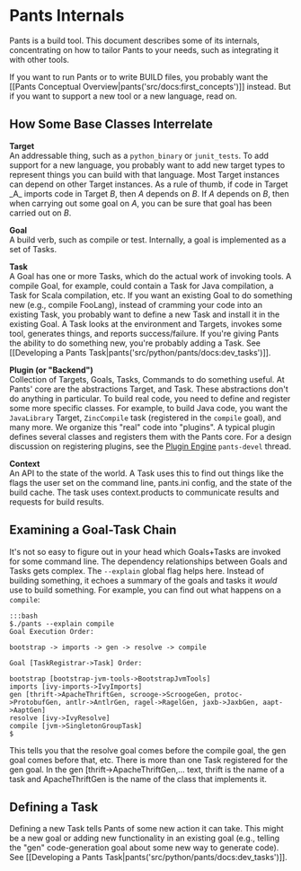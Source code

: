 Pants Internals
===============

Pants is a build tool. This document describes some of its internals,
concentrating on how to tailor Pants to your needs, such as integrating
it with other tools.

If you want to run Pants or to write BUILD files, you probably want the
[[Pants Conceptual Overview|pants('src/docs:first_concepts')]] instead.
But if you want to support a new tool or a new language, read on.

How Some Base Classes Interrelate
---------------------------------

**Target**<br>
An addressable thing, such as a `python_binary` or `junit_tests`. To add
support for a new language, you probably want to add new target types to
represent things you can build with that language. Most Target instances
can depend on other Target instances. As a rule of thumb, if code in
Target \_A\_ imports code in Target *B*, then *A* depends on *B*. If *A*
depends on *B*, then when carrying out some goal on *A*, you can be sure
that goal has been carried out on *B*.
<!-- TODO: if there are one or more exemplary Target classes, link to them. -->

**Goal**<br>
A build verb, such as compile or test. Internally, a goal is implemented
as a set of Tasks.

**Task**<br>
A Goal has one or more Tasks, which do the actual work of invoking
tools. A compile Goal, for example, could contain a Task for Java
compilation, a Task for Scala compilation, etc. If you want an existing
Goal to do something new (e.g., compile FooLang), instead of cramming
your code into an existing Task, you probably want to define a new Task
and install it in the existing Goal. A Task looks at the environment and
Targets, invokes some tool, generates things, and reports
success/failure. If you're giving Pants the ability to do something new,
you're probably adding a Task. See
[[Developing a Pants Task|pants('src/python/pants/docs:dev_tasks')]].

**Plugin (or "Backend")**<br>
Collection of Targets, Goals, Tasks, Commands to do something useful. At
Pants' core are the abstractions Target, and Task. These abstractions
don't do anything in particular. To build real code, you need to define
and register some more specific classes. For example, to build Java
code, you want the `JavaLibrary` Target, `ZincCompile` task (registered
in the `compile` goal), and many more. We organize this "real" code into
"plugins". A typical plugin defines several classes and registers them
with the Pants core. For a design discussion on registering plugins, see
the [Plugin
Engine](https://groups.google.com/forum/#!topic/pants-devel/uHGpR2K6FBI)
`pants-devel` thread.

**Context**<br>
An API to the state of the world. A Task uses this to find out things
like the flags the user set on the command line, pants.ini config, and
the state of the build cache. The task uses context.products to
communicate results and requests for build results.

Examining a Goal-Task Chain
---------------------------

It's not so easy to figure out in your head which Goals+Tasks are invoked for some command line.
The dependency relationships between Goals and Tasks gets complex. The `--explain` global flag
helps here. Instead of building something, it echoes a summary of the goals and tasks it
*would* use to build something. For example, you can find out what happens on a `compile`:

    :::bash
    $./pants --explain compile
    Goal Execution Order:

    bootstrap -> imports -> gen -> resolve -> compile

    Goal [TaskRegistrar->Task] Order:

    bootstrap [bootstrap-jvm-tools->BootstrapJvmTools]
    imports [ivy-imports->IvyImports]
    gen [thrift->ApacheThriftGen, scrooge->ScroogeGen, protoc->ProtobufGen, antlr->AntlrGen, ragel->RagelGen, jaxb->JaxbGen, aapt->AaptGen]
    resolve [ivy->IvyResolve]
    compile [jvm->SingletonGroupTask]
    $

This tells you that the resolve goal comes before the compile goal, the
gen goal comes before that, etc. There is more than one Task registered
for the gen goal. In the gen [thrift-\>ApacheThriftGen,... text, thrift
is the name of a task and ApacheThriftGen is the name of the class that
implements it.

Defining a Task
---------------

Defining a new Task tells Pants of some new action it can take. This
might be a new goal or adding new functionality in an existing goal
(e.g., telling the "gen" code-generation goal about some new way to
generate code). See [[Developing a Pants Task|pants('src/python/pants/docs:dev_tasks')]].
